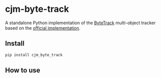 # cjm-byte-track

<!-- WARNING: THIS FILE WAS AUTOGENERATED! DO NOT EDIT! -->

A standalone Python implementation of the
[ByteTrack](https://arxiv.org/abs/2110.06864) multi-object tracker based
on the [official
implementation](https://github.com/ifzhang/ByteTrack/tree/main/yolox/tracker).

## Install

``` sh
pip install cjm_byte_track
```

## How to use
